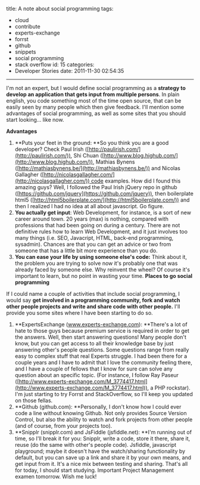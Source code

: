 title: A note about social programming
tags:
  - cloud
  - contribute
  - experts-exchange
  - forrst
  - github
  - snippets
  - social programming
  - stack overflow
id: 15
categories:
  - Developer Stories
date: 2011-11-30 02:54:35
---

I'm not an expert, but I would define social programming as a **strategy to develop an application that gets input from multiple persons**. In plain english, you code something most of the time open source, that can be easily seen by many people which then give feedback. I'll mention some advantages of social programming, as well as some sites that you should start looking... like now.

**Advantages**

1.  **Puts your feet in the ground: **So you think you are a good developer? Check Paul Irish ([http://paulirish.com/](http://paulirish.com/)), Shi Chuan ([http://www.blog.highub.com/](http://www.blog.highub.com/)), Mathias Bynens ([http://mathiasbynens.be/](http://mathiasbynens.be/)) and Nicolas Gallagher ([http://nicolasgallagher.com/](http://nicolasgallagher.com/)) code examples. How did I found this amazing guys? Well, I followed the Paul Irish jQuery repo in github ([https://github.com/jquery](https://github.com/jquery)), then boilerplate html5 ([http://html5boilerplate.com/](http://html5boilerplate.com/)) and then I realized I had no idea at all about javascript. Go figure.
2.  **You actually get input**: Web Development, for instance, is a sort of new career around town. 20 years (max) is nothing, compared with professions that had been going on during a century. There are not definitive rules how to learn Web Development, and it just involves too many things (i.e. SEO, Javacript, HTML, back-end programming, sysadmin). Chances are that you can get an advice or two from someone that has a little bit more experience than you do.
3.  **You can ease your life by using someone else's code:** Think about it, the problem you are trying to solve now it's probably one that was already faced by someone else. Why reinvent the wheel? Of course it's important to learn, but no point in wasting your time.
**Places to go social programming**

If I could name a couple of activities that include social programming, I would say **get involved in a programming community, fork and watch other people projects and write and share code with other people.** I'll provide you some sites where I have been starting to do so.

1.  **ExpertsExchange (www.experts-exchange.com): **There's a lot of hate to those guys because premium service is required in order to get the answers. Well, then start answering questions! Many people don't know, but you can get access to all their knowledge base by just answering other's people questions. Some questions range from really easy to complex stuff that real Experts struggle. I had been there for a couple years and I have to admit that I love the community feeling there, and I have a couple of fellows that I know for sure can solve any question about an specific topic. (For instance, I follow Ray Paseur ([http://www.experts-exchange.com/M_3774417.html](http://www.experts-exchange.com/M_3774417.html)), a PHP rockstar). I'm just starting to try Forrst and StackOverflow, so I'll keep you updated on those fellas.
2.  **Github (github.com): **Personally, I don't know how I could ever code a line without knowing Github. Not only provides Source Version Control, but also the ability to watch and fork projects from other people (and of course, from your projects too).
3.  **Snipplr (snipplr.com) and JsFiddle (jsfiddle.net): **I'm running out of time, so I'll break it for you: Snipplr, write a code, store it there, share it, reuse (do the same with other's people code). Jsfiddle, javascript playground; maybe it doesn't have the watch/sharing functionality by default, but you can save up a link and share it by your own means, and get input from it. It's a nice mix between testing and sharing.
That's all for today, I should start studying. Important Project Management examen tomorrow. Wish me luck!